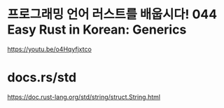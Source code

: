 # 프로그래밍 언어 러스트를 배웁시다! 044 Easy Rust in Korean: Generics

https://youtu.be/o4Hqyfjxtco


# docs.rs/std

https://doc.rust-lang.org/std/string/struct.String.html


